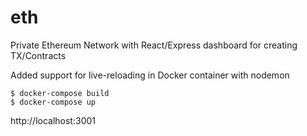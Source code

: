 # eth

Private Ethereum Network with React/Express dashboard for creating TX/Contracts

Added support for live-reloading in Docker container with nodemon

```
$ docker-compose build
$ docker-compose up
```

http://localhost:3001
